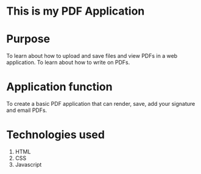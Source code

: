 # This is my PDF Application

# Purpose
To learn about how to upload and save files and view PDFs in a web application. To learn about how to write on PDFs.

# Application function
To create a basic PDF application that can render, save, add your signature and email PDFs.

# Technologies used
<ol>
    <li>HTML</li>
    <li>CSS</li>
    <li>Javascript</li>
</ol>

